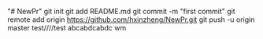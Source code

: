 "# NewPr"  git init git add README.md git commit -m "first commit" git remote add origin https://github.com/hxinzheng/NewPr.git git push -u origin master
test////test
abcabdcabdc
wm
